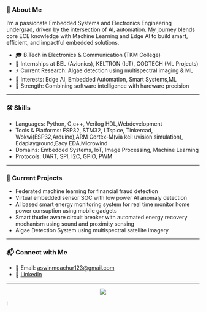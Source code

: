 ### 🚀 About Me

I’m a passionate Embedded Systems and Electronics Engineering undergrad, driven by the intersection of AI, automation. My journey blends core ECE knowledge with Machine Learning and Edge AI to build smart, efficient, and impactful embedded solutions.

- 🎓 B.Tech in Electronics & Communication (TKM College)
- 🔬 Internships at BEL (Avionics), KELTRON (IoT), CODTECH (ML Projects)
- ⚡ Current Research: Algae detection using multispectral imaging & ML
- 📡 Interests: Edge AI, Embedded Automation, Smart Systems,ML
- 🧩 Strength: Combining software intelligence with hardware precision

---

### 🛠️ Skills

- Languages: Python, C,c++, Verilog HDL,Webdevelopment
- Tools & Platforms: ESP32, STM32, LTspice, Tinkercad, Wokwi(ESP32,Arduino),ARM Cortex-M(via keil uvision simulation), Edaplayground,Eacy EDA,Microwind
- Domains: Embedded Systems, IoT, Image Processing, Machine Learning
- Protocols: UART, SPI, I2C, GPIO, PWM

---

### 🔭 Current Projects

-  Federated machine learning for financial fraud detection
-  Virtual embedded sensor SOC with low power AI anomaly detection
-  AI based smart energy monitoring system for real time monitor home power consuption using mobile gadgets
-  Smart thuder aware circuit breaker with automated energy recovery mechanism using sound and proximity sensing  
-  Algae Detection System using multispectral satellite imagery


---

### 📬 Connect with Me

- 📧 Email: aswinmeachur123@gmail.com  
- 💼 [LinkedIn](https://www.linkedin.com/in/aswin-m-5b3a94282/)


---

<p align="center">
  <img src="https://github-readme-stats.vercel.app/api/top-langs/?username=aswinmeachur123&layout=compact&theme=tokyonight" />
</p>l

